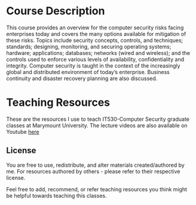 # Course Description
This course provides an overview for the computer security risks facing enterprises today and covers the many options available for mitigation of these risks. Topics include security concepts, controls, and techniques; standards; designing, monitoring, and securing operating systems; hardware; applications; databases; networks (wired and wireless); and the controls used to enforce various levels of availability, confidentiality and integrity. Computer security is taught in the context of the increasingly global and distributed environment of today’s enterprise. Business continuity and disaster recovery planning are also discussed. 

# Teaching Resources

These are the resources I use to teach IT530-Computer Security graduate classes at Marymount University. The lecture videos are also available on Youtube [here](https://www.youtube.com/playlist?list=PLKEv8PiUP3ssWbIsQQ77_zdI0gmqOJiCs)

## License

You are free to use, redistribute, and alter materials created/authored by me. For resources authored by others - please refer to their respective license.

Feel free to add, recommend, or refer teaching resources you think might be helpful towards teaching this classes.

